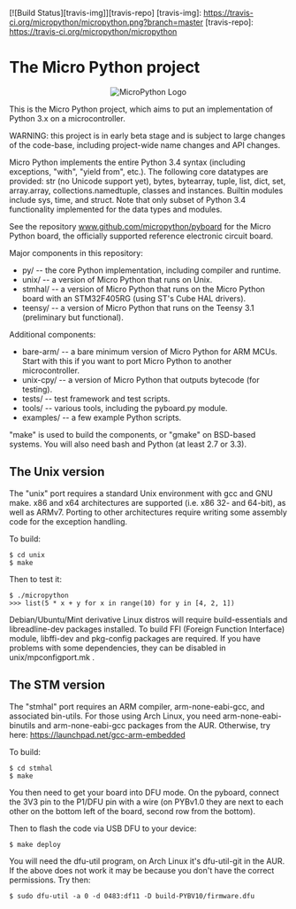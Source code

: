 [![Build Status][travis-img]][travis-repo]
[travis-img]:  https://travis-ci.org/micropython/micropython.png?branch=master
[travis-repo]: https://travis-ci.org/micropython/micropython

The Micro Python project
========================
<p align="center">
  <img src="https://raw2.github.com/micropython/micropython/master/logo/upython-with-micro.jpg" alt="MicroPython Logo"/>
</p>

This is the Micro Python project, which aims to put an implementation
of Python 3.x on a microcontroller.

WARNING: this project is in early beta stage and is subject to large
changes of the code-base, including project-wide name changes and API
changes.

Micro Python implements the entire Python 3.4 syntax (including exceptions,
"with", "yield from", etc.).  The following core datatypes are provided:
str (no Unicode support yet), bytes, bytearray, tuple, list, dict, set,
array.array, collections.namedtuple, classes and instances.  Builtin
modules include sys, time, and struct.  Note that only subset of
Python 3.4 functionality implemented for the data types and modules.

See the repository www.github.com/micropython/pyboard for the Micro
Python board, the officially supported reference electronic circuit board.

Major components in this repository:
- py/ -- the core Python implementation, including compiler and runtime.
- unix/ -- a version of Micro Python that runs on Unix.
- stmhal/ -- a version of Micro Python that runs on the Micro Python board
  with an STM32F405RG (using ST's Cube HAL drivers).
- teensy/ -- a version of Micro Python that runs on the Teensy 3.1
  (preliminary but functional).

Additional components:
- bare-arm/ -- a bare minimum version of Micro Python for ARM MCUs.  Start
  with this if you want to port Micro Python to another microcontroller.
- unix-cpy/ -- a version of Micro Python that outputs bytecode (for testing).
- tests/ -- test framework and test scripts.
- tools/ -- various tools, including the pyboard.py module.
- examples/ -- a few example Python scripts.

"make" is used to build the components, or "gmake" on BSD-based systems.
You will also need bash and Python (at least 2.7 or 3.3).

The Unix version
----------------

The "unix" port requires a standard Unix environment with gcc and GNU make.
x86 and x64 architectures are supported (i.e. x86 32- and 64-bit), as well
as ARMv7. Porting to other architectures require writing some assembly code
for the exception handling.

To build:

    $ cd unix
    $ make

Then to test it:

    $ ./micropython
    >>> list(5 * x + y for x in range(10) for y in [4, 2, 1])

Debian/Ubuntu/Mint derivative Linux distros will require build-essentials and
libreadline-dev packages installed. To build FFI (Foreign Function Interface)
module, libffi-dev and pkg-config packages are required. If you have problems
with some dependencies, they can be disabled in unix/mpconfigport.mk .

The STM version
---------------

The "stmhal" port requires an ARM compiler, arm-none-eabi-gcc, and associated
bin-utils.  For those using Arch Linux, you need arm-none-eabi-binutils and
arm-none-eabi-gcc packages from the AUR.  Otherwise, try here:
https://launchpad.net/gcc-arm-embedded

To build:

    $ cd stmhal
    $ make

You then need to get your board into DFU mode.  On the pyboard, connect the
3V3 pin to the P1/DFU pin with a wire (on PYBv1.0 they are next to each other
on the bottom left of the board, second row from the bottom).

Then to flash the code via USB DFU to your device:

    $ make deploy

You will need the dfu-util program, on Arch Linux it's dfu-util-git in the
AUR.  If the above does not work it may be because you don't have the
correct permissions.  Try then:

    $ sudo dfu-util -a 0 -d 0483:df11 -D build-PYBV10/firmware.dfu
